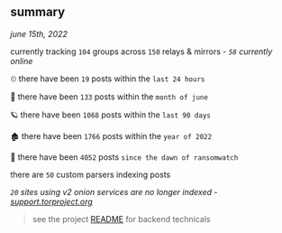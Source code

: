 
## summary
_june 15th, 2022_

currently tracking `104` groups across `150` relays & mirrors - _`58` currently online_

⏲ there have been `19` posts within the `last 24 hours`

🦈 there have been `133` posts within the `month of june`

🪐 there have been `1068` posts within the `last 90 days`

🏚 there have been `1766` posts within the `year of 2022`

🦕 there have been `4052` posts `since the dawn of ransomwatch`

there are `50` custom parsers indexing posts

_`20` sites using v2 onion services are no longer indexed - [support.torproject.org](https://support.torproject.org/onionservices/v2-deprecation/)_

> see the project [README](https://github.com/joshhighet/ransomwatch#ransomwatch--) for backend technicals
